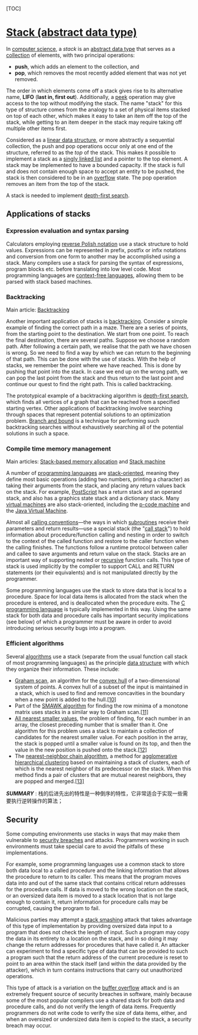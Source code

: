 [TOC]



# [Stack (abstract data type)](https://en.wikipedia.org/wiki/Stack_(abstract_data_type))

In [computer science](https://en.wikipedia.org/wiki/Computer_science), a *stack* is an [abstract data type](https://en.wikipedia.org/wiki/Abstract_data_type) that serves as a [collection](https://en.wikipedia.org/wiki/Collection_(computing)) of elements, with two principal operations:

- **push**, which adds an element to the collection, and
- **pop**, which removes the most recently added element that was not yet removed.

The order in which elements come off a stack gives rise to its alternative name, **LIFO** (**last in, first out**). Additionally, a [peek](https://en.wikipedia.org/wiki/Peek_(data_type_operation)) operation may give access to the top without modifying the stack. The name "stack" for this type of structure comes from the analogy to a set of physical items stacked on top of each other, which makes it easy to take an item off the top of the stack, while getting to an item deeper in the stack may require taking off multiple other items first. 

Considered as a [linear data structure](https://en.wikipedia.org/wiki/Linear_data_structure), or more abstractly a sequential collection, the push and pop operations occur only at one end of the structure, referred to as the *top* of the stack. This makes it possible to implement a stack as a [singly linked list](https://en.wikipedia.org/wiki/Singly_linked_list) and a pointer to the top element. A stack may be implemented to have a bounded capacity. If the stack is full and does not contain enough space to accept an entity to be pushed, the stack is then considered to be in an [overflow](https://en.wikipedia.org/wiki/Stack_overflow) state. The pop operation removes an item from the top of the stack.

A stack is needed to implement [depth-first search](https://en.wikipedia.org/wiki/Depth-first_search).





## Applications of stacks



### Expression evaluation and syntax parsing

Calculators employing [reverse Polish notation](https://en.wikipedia.org/wiki/Reverse_Polish_notation) use a stack structure to hold values. Expressions can be represented in prefix, postfix or infix notations and conversion from one form to another may be accomplished using a stack. Many compilers use a stack for parsing the syntax of expressions, program blocks etc. before translating into low level code. Most programming languages are [context-free languages](https://en.wikipedia.org/wiki/Context-free_grammar), allowing them to be parsed with stack based machines.



### Backtracking

Main article: [Backtracking](https://en.wikipedia.org/wiki/Backtracking)

Another important application of stacks is [backtracking](https://en.wikipedia.org/wiki/Backtracking). Consider a simple example of finding the correct path in a maze. There are a series of points, from the starting point to the destination. We start from one point. To reach the final destination, there are several paths. Suppose we choose a random path. After following a certain path, we realise that the path we have chosen is wrong. So we need to find a way by which we can return to the beginning of that path. This can be done with the use of stacks. With the help of stacks, we remember the point where we have reached. This is done by pushing that point into the stack. In case we end up on the wrong path, we can pop the last point from the stack and thus return to the last point and continue our quest to find the right path. This is called backtracking.

The prototypical example of a backtracking algorithm is [depth-first search](https://en.wikipedia.org/wiki/Depth-first_search), which finds all vertices of a graph that can be reached from a specified starting vertex. Other applications of backtracking involve searching through spaces that represent potential solutions to an optimization problem. [Branch and bound](https://en.wikipedia.org/wiki/Branch_and_bound) is a technique for performing such backtracking searches without exhaustively searching all of the potential solutions in such a space.

### Compile time memory management

Main articles: [Stack-based memory allocation](https://en.wikipedia.org/wiki/Stack-based_memory_allocation) and [Stack machine](https://en.wikipedia.org/wiki/Stack_machine)

A number of [programming languages](https://en.wikipedia.org/wiki/Programming_language) are [stack-oriented](https://en.wikipedia.org/wiki/Stack-oriented_programming_language), meaning they define most basic operations (adding two numbers, printing a character) as taking their arguments from the stack, and placing any return values back on the stack. For example, [PostScript](https://en.wikipedia.org/wiki/PostScript) has a return stack and an operand stack, and also has a graphics state stack and a dictionary stack. Many [virtual machines](https://en.wikipedia.org/wiki/Virtual_machine) are also stack-oriented, including the [p-code machine](https://en.wikipedia.org/wiki/P-code_machine) and the [Java Virtual Machine](https://en.wikipedia.org/wiki/Java_Virtual_Machine).

Almost all [calling conventions](https://en.wikipedia.org/wiki/Calling_convention)‍—‌the ways in which [subroutines](https://en.wikipedia.org/wiki/Subroutine) receive their parameters and return results‍—‌use a special stack (the "[call stack](https://en.wikipedia.org/wiki/Call_stack)") to hold information about procedure/function calling and nesting in order to switch to the context of the called function and restore to the caller function when the calling finishes. The functions follow a runtime protocol between caller and callee to save arguments and return value on the stack. Stacks are an important way of supporting nested or [recursive](https://en.wikipedia.org/wiki/Recursion) function calls. This type of stack is used implicitly by the compiler to support CALL and RETURN statements (or their equivalents) and is not manipulated directly by the programmer.

Some programming languages use the stack to store data that is local to a procedure. Space for local data items is allocated from the stack when the procedure is entered, and is deallocated when the procedure exits. The [C programming language](https://en.wikipedia.org/wiki/C_(programming_language)) is typically implemented in this way. Using the same stack for both data and procedure calls has important security implications (see below) of which a programmer must be aware in order to avoid introducing serious security bugs into a program.

### Efficient algorithms

Several [algorithms](https://en.wikipedia.org/wiki/Algorithm) use a stack (separate from the usual function call stack of most programming languages) as the principle [data structure](https://en.wikipedia.org/wiki/Data_structure) with which they organize their information. These include:

- [Graham scan](https://en.wikipedia.org/wiki/Graham_scan), an algorithm for the [convex hull](https://en.wikipedia.org/wiki/Convex_hull) of a two-dimensional system of points. A convex hull of a subset of the input is maintained in a stack, which is used to find and remove concavities in the boundary when a new point is added to the hull.[[10\]](https://en.wikipedia.org/wiki/Stack_(abstract_data_type)#cite_note-10)
- Part of the [SMAWK algorithm](https://en.wikipedia.org/wiki/SMAWK_algorithm) for finding the row minima of a monotone matrix uses stacks in a similar way to Graham scan.[[11\]](https://en.wikipedia.org/wiki/Stack_(abstract_data_type)#cite_note-11)
- [All nearest smaller values](https://en.wikipedia.org/wiki/All_nearest_smaller_values), the problem of finding, for each number in an array, the closest preceding number that is smaller than it. One algorithm for this problem uses a stack to maintain a collection of candidates for the nearest smaller value. For each position in the array, the stack is popped until a smaller value is found on its top, and then the value in the new position is pushed onto the stack.[[12\]](https://en.wikipedia.org/wiki/Stack_(abstract_data_type)#cite_note-12)
- The [nearest-neighbor chain algorithm](https://en.wikipedia.org/wiki/Nearest-neighbor_chain_algorithm), a method for [agglomerative hierarchical clustering](https://en.wikipedia.org/wiki/Agglomerative_hierarchical_clustering) based on maintaining a stack of clusters, each of which is the nearest neighbor of its predecessor on the stack. When this method finds a pair of clusters that are mutual nearest neighbors, they are popped and merged.[[13\]](https://en.wikipedia.org/wiki/Stack_(abstract_data_type)#cite_note-13)



***SUMMARY*** : 栈的后进先出的特性是一种倒序的特性，它非常适合于实现一些需要执行逆转操作的算法；

## Security

Some computing environments use stacks in ways that may make them vulnerable to [security breaches](https://en.wikipedia.org/wiki/Security_breaches) and attacks. Programmers working in such environments must take special care to avoid the pitfalls of these implementations.

For example, some programming languages use a common stack to store both data local to a called procedure and the linking information that allows the procedure to return to its caller. This means that the program moves data into and out of the same stack that contains critical return addresses for the procedure calls. If data is moved to the wrong location on the stack, or an oversized data item is moved to a stack location that is not large enough to contain it, return information for procedure calls may be corrupted, causing the program to fail.

Malicious parties may attempt a [stack smashing](https://en.wikipedia.org/wiki/Stack_smashing) attack that takes advantage of this type of implementation by providing oversized data input to a program that does not check the length of input. Such a program may copy the data in its entirety to a location on the stack, and in so doing it may change the return addresses for procedures that have called it. An attacker can experiment to find a specific type of data that can be provided to such a program such that the return address of the current procedure is reset to point to an area within the stack itself (and within the data provided by the attacker), which in turn contains instructions that carry out unauthorized operations.

This type of attack is a variation on the [buffer overflow](https://en.wikipedia.org/wiki/Buffer_overflow) attack and is an extremely frequent source of security breaches in software, mainly because some of the most popular compilers use a shared stack for both data and procedure calls, and do not verify the length of data items. Frequently programmers do not write code to verify the size of data items, either, and when an oversized or undersized data item is copied to the stack, a security breach may occur.